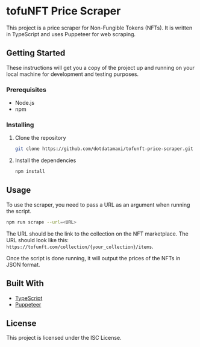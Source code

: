 # tofuNFT Price Scraper

This project is a price scraper for Non-Fungible Tokens (NFTs). It is written in TypeScript and uses Puppeteer for web scraping.

## Getting Started

These instructions will get you a copy of the project up and running on your local machine for development and testing purposes.

### Prerequisites

- Node.js
- npm

### Installing

1. Clone the repository
    ```bash
    git clone https://github.com/dotdatamaxi/tofunft-price-scraper.git
    ```

1. Install the dependencies
    ```bash
    npm install
    ```

## Usage

To use the scraper, you need to pass a URL as an argument when running the script.

```bash
npm run scrape --url=<URL>
```

The URL should be the link to the collection on the NFT marketplace. The URL should look like this: `https://tofunft.com/collection/{your_collection}/items`.

Once the script is done running, it will output the prices of the NFTs in JSON format.

## Built With

- [TypeScript](https://www.typescriptlang.org/)
- [Puppeteer](https://pptr.dev/)

## License

This project is licensed under the ISC License.

